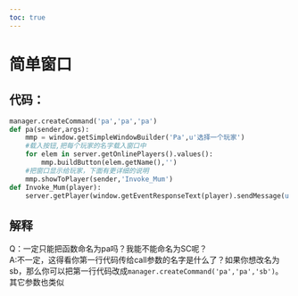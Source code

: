 ```yaml
---  
toc: true  
---  
```

# 简单窗口  
  
代码：  
-----  
~~~~python  
manager.createCommand('pa','pa','pa')  
def pa(sender,args):  
    mmp = window.getSimpleWindowBuilder('Pa',u'选择一个玩家')  
    #载入按钮,把每个玩家的名字载入窗口中  
    for elem in server.getOnlinePlayers().values():  
        mmp.buildButton(elem.getName(),'')  
    #把窗口显示给玩家，下面有更详细的说明  
    mmp.showToPlayer(sender,'Invoke_Mum')  
def Invoke_Mum(player):  
    server.getPlayer(window.getEventResponseText(player).sendMessage(u'SSBB'))  
~~~~  
解释  
----  
Q：一定只能把函数命名为pa吗？我能不能命名为SC呢？  
A:不一定，这得看你第一行代码传给call参数的名字是什么了？如果你想改名为sb，那么你可以把第一行代码改成`manager.createCommand('pa','pa','sb')`。其它参数也类似  
  
